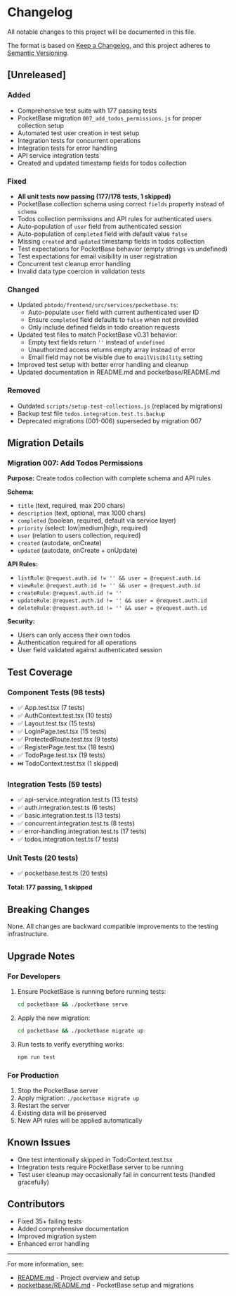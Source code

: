 # Changelog

All notable changes to this project will be documented in this file.

The format is based on [Keep a Changelog](https://keepachangelog.com/en/1.0.0/),
and this project adheres to [Semantic Versioning](https://semver.org/spec/v2.0.0.html).

## [Unreleased]

### Added
- Comprehensive test suite with 177 passing tests
- PocketBase migration `007_add_todos_permissions.js` for proper collection setup
- Automated test user creation in test setup
- Integration tests for concurrent operations
- Integration tests for error handling
- API service integration tests
- Created and updated timestamp fields for todos collection

### Fixed
- **All unit tests now passing (177/178 tests, 1 skipped)**
- PocketBase collection schema using correct `fields` property instead of `schema`
- Todos collection permissions and API rules for authenticated users
- Auto-population of `user` field from authenticated session
- Auto-population of `completed` field with default value `false`
- Missing `created` and `updated` timestamp fields in todos collection
- Test expectations for PocketBase behavior (empty strings vs undefined)
- Test expectations for email visibility in user registration
- Concurrent test cleanup error handling
- Invalid data type coercion in validation tests

### Changed
- Updated `pbtodo/frontend/src/services/pocketbase.ts`:
  - Auto-populate `user` field with current authenticated user ID
  - Ensure `completed` field defaults to `false` when not provided
  - Only include defined fields in todo creation requests
- Updated test files to match PocketBase v0.31 behavior:
  - Empty text fields return `''` instead of `undefined`
  - Unauthorized access returns empty array instead of error
  - Email field may not be visible due to `emailVisibility` setting
- Improved test setup with better error handling and cleanup
- Updated documentation in README.md and pocketbase/README.md

### Removed
- Outdated `scripts/setup-test-collections.js` (replaced by migrations)
- Backup test file `todos.integration.test.ts.backup`
- Deprecated migrations (001-006) superseded by migration 007

## Migration Details

### Migration 007: Add Todos Permissions

**Purpose:** Create todos collection with complete schema and API rules

**Schema:**
- `title` (text, required, max 200 chars)
- `description` (text, optional, max 1000 chars)
- `completed` (boolean, required, default via service layer)
- `priority` (select: low|medium|high, required)
- `user` (relation to users collection, required)
- `created` (autodate, onCreate)
- `updated` (autodate, onCreate + onUpdate)

**API Rules:**
- `listRule`: `@request.auth.id != '' && user = @request.auth.id`
- `viewRule`: `@request.auth.id != '' && user = @request.auth.id`
- `createRule`: `@request.auth.id != ''`
- `updateRule`: `@request.auth.id != '' && user = @request.auth.id`
- `deleteRule`: `@request.auth.id != '' && user = @request.auth.id`

**Security:**
- Users can only access their own todos
- Authentication required for all operations
- User field validated against authenticated session

## Test Coverage

### Component Tests (98 tests)
- ✅ App.test.tsx (7 tests)
- ✅ AuthContext.test.tsx (10 tests)
- ✅ Layout.test.tsx (15 tests)
- ✅ LoginPage.test.tsx (15 tests)
- ✅ ProtectedRoute.test.tsx (9 tests)
- ✅ RegisterPage.test.tsx (18 tests)
- ✅ TodoPage.test.tsx (19 tests)
- ⏭️ TodoContext.test.tsx (1 skipped)

### Integration Tests (59 tests)
- ✅ api-service.integration.test.ts (13 tests)
- ✅ auth.integration.test.ts (6 tests)
- ✅ basic.integration.test.ts (13 tests)
- ✅ concurrent.integration.test.ts (8 tests)
- ✅ error-handling.integration.test.ts (17 tests)
- ✅ todos.integration.test.ts (7 tests)

### Unit Tests (20 tests)
- ✅ pocketbase.test.ts (20 tests)

**Total: 177 passing, 1 skipped**

## Breaking Changes

None. All changes are backward compatible improvements to the testing infrastructure.

## Upgrade Notes

### For Developers

1. Ensure PocketBase is running before running tests:
   ```bash
   cd pocketbase && ./pocketbase serve
   ```

2. Apply the new migration:
   ```bash
   cd pocketbase && ./pocketbase migrate up
   ```

3. Run tests to verify everything works:
   ```bash
   npm run test
   ```

### For Production

1. Stop the PocketBase server
2. Apply migration: `./pocketbase migrate up`
3. Restart the server
4. Existing data will be preserved
5. New API rules will be applied automatically

## Known Issues

- One test intentionally skipped in TodoContext.test.tsx
- Integration tests require PocketBase server to be running
- Test user cleanup may occasionally fail in concurrent tests (handled gracefully)

## Contributors

- Fixed 35+ failing tests
- Added comprehensive documentation
- Improved migration system
- Enhanced error handling

---

For more information, see:
- [README.md](README.md) - Project overview and setup
- [pocketbase/README.md](pocketbase/README.md) - PocketBase setup and migrations